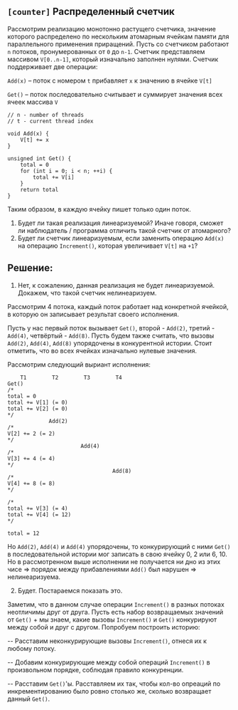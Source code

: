 ## `[counter]` Распределенный счетчик

Рассмотрим реализацию монотонно растущего счетчика, значение которого распределено по нескольким атомарным ячейкам памяти для параллельного применения приращений.
Пусть со счетчиком работают `n` потоков, пронумерованных от `0` до `n-1`. 
Счетчик представляем массивом `V[0..n-1]`, который изначально заполнен нулями.
Счетчик поддерживает две операции:

`Add(x)` – поток с номером `t` прибавляет `x` к значению в ячейке `V[t]`

`Get()` – поток последовательно считывает и суммирует значения всех ячеек массива `V`

```
// n - number of threads
// t - current thread index

void Add(x) {
    V[t] += x
}

unsigned int Get() {
    total = 0
    for (int i = 0; i < n; ++i) {
        total += V[i]
    }
    return total
}
```

Таким образом, в каждую ячейку пишет только один поток.

1) Будет ли такая реализация линеаризуемой? Иначе говоря, сможет ли наблюдатель / программа отличить такой счетчик от атомарного?
2) Будет ли счетчик линеаризуемым, если заменить операцию `Add(x)` на операцию `Increment()`, которая увеличивает `V[t]` на `+1`?


## Решение:

1) Нет, к сожалению, данная реализация не будет линеаризуемой.
Докажем, что такой счетчик нелинеаризуем.

Рассмотрим 4 потока, каждый поток работает над конкретной ячейкой, в которую он записывает результат своего исполнения.

Пусть у нас первый поток вызывает `Get()`, второй - `Add(2)`, третий - `Add(4)`, четвёртый - `Add(8)`. Пусть будем также считать, что вызовы `Add(2)`, `Add(4)`, `Add(8)` упорядочены в конкурентной истории. Стоит отметить, что во всех ячейках изначально нулевые значения.

Рассмотрим следующий выриант исполнения:

```
    T1        T2        T3        T4    
Get()
/* 
total = 0
total += V[1] (= 0)
total += V[2] (= 0) 
*/
             Add(2)
/*
V[2] += 2 (= 2)
*/
                       Add(4)
/*
V[3] += 4 (= 4)
*/                      
                                 Add(8)
/*
V[4] += 8 (= 8)
*/

/*
total += V[3] (= 4)
total += V[4] (= 12)
*/

total = 12
```

Но `Add(2)`, `Add(4)` и `Add(4)` упорядочены, то конкурирующий с ними `Get()` в последовательной истории мог записать в свою ячейку 0, 2 или 6, 10. Но в рассмотренном выше исполнении не получается ни дно из этих чисе => порядок между прибавлениями `Add()` был нарушен => нелинеаризуема.

2) Будет. Постараемся показать это.

Заметим, что в данном случае операции `Increment()` в разных потоках неотличимы друг от друга. Пусть есть набор возвращаемых значений от `Get()` + мы знаем, какие вызовы `Increment()` и `Get()` конкурируют между собой и друг с другом. Попробуем построить историю:

-- Расставим неконкурирующие вызовы `Increment()`, отнеся их к любому потоку.

-- Добавим конкурирующие между собой операций `Increment()` в произвольном порядке, соблюдая правило конкуренции.

-- Расставим `Get()`'ы. Расставляем их так, чтобы кол-во опреаций по инкрементированию было ровно столько же, сколько возвращает данный `Get()`.
